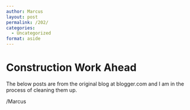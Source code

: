 ```yaml
---
author: Marcus
layout: post
permalink: /202/
categories:
  - Uncategorized
format: aside
---
```

# Construction Work Ahead

The below posts are from the original blog at blogger.com and I am in the process of cleaning them up.

/Marcus